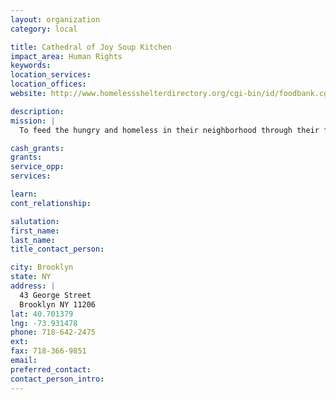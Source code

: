 ```yaml
---
layout: organization
category: local

title: Cathedral of Joy Soup Kitchen
impact_area: Human Rights
keywords: 
location_services: 
location_offices: 
website: http://www.homelessshelterdirectory.org/cgi-bin/id/foodbank.cgi?foodbank=3954

description: 
mission: |
  To feed the hungry and homeless in their neighborhood through their food pantry and soup kitchen.

cash_grants: 
grants: 
service_opp: 
services: 

learn: 
cont_relationship: 

salutation: 
first_name: 
last_name: 
title_contact_person: 

city: Brooklyn
state: NY
address: |
  43 George Street     
  Brooklyn NY 11206
lat: 40.701379
lng: -73.931478
phone: 718-642-2475
ext: 
fax: 718-366-9851
email: 
preferred_contact: 
contact_person_intro: 
---
```

